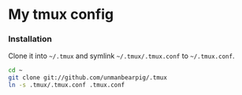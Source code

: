 # My tmux config
### Installation
Clone it into `~/.tmux` and symlink `~/.tmux/.tmux.conf` to `~/.tmux.conf`.

```sh
cd ~
git clone git://github.com/unmanbearpig/.tmux
ln -s .tmux/.tmux.conf .tmux.conf
```
